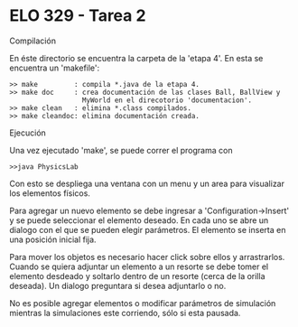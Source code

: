 ELO 329 - Tarea 2
=================

Compilación

En éste directorio se encuentra la carpeta de la 'etapa 4'. En esta se
encuentra un 'makefile':

	>> make 		: compila *.java de la etapa 4.
	>> make doc 	: crea documentación de las clases Ball, BallView y 
					  MyWorld en el direcotorio 'documentacion'.
	>> make clean 	: elimina *.class compilados.
	>> make cleandoc: elimina documentación creada.

Ejecución

Una vez ejecutado 'make', se puede correr el programa con

	>>java PhysicsLab

Con esto se despliega una ventana con un menu y un area para visualizar
los elementos físicos.

Para agregar un nuevo elemento se debe ingresar a 'Configuration->Insert'
y se puede seleccionar el elemento deseado. En cada uno se abre un dialogo
con el que se pueden elegir parámetros. El elemento se inserta en una posición
inicial fija.

Para mover los objetos es necesario hacer click sobre ellos y arrastrarlos.
Cuando se quiera adjuntar un elemento a un resorte se debe tomer el elemento
desdeado y soltarlo dentro de un resorte (cerca de la orilla deseada). Un
dialogo preguntara si desea adjuntarlo o no.

No es posible agregar elementos o modificar parámetros de simulación
mientras la simulaciones este corriendo, sólo si esta pausada.
